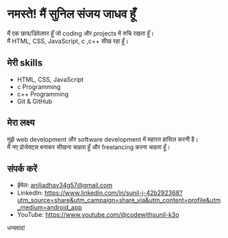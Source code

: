 # नमस्ते! मैं सुनिल  संजय जाधव हूँ

मैं एक छात्र/डिवेलपर हूँ जो coding और projects में रुचि रखता हूँ।  
मैं HTML, CSS, JavaScript, c ,c++  सीख रहा हूँ।  

## मेरी skills  
- HTML, CSS, JavaScript  
-  c Programming  
- c++ Programming
- Git & GitHub

## मेरा लक्ष्य  
मुझे web development और software development में महारत हासिल करनी है।  
मैं नए प्रोजेक्ट्स बनाकर सीखना चाहता हूँ और freelancing करना चाहता हूँ।

## संपर्क करें  
- ईमेल: aniljadhav34g57@gmail.com
- LinkedIn:  https://www.linkedin.com/in/sunil-j-42b292368?utm_source=share&utm_campaign=share_via&utm_content=profile&utm_medium=android_app
- YouTube: https://www.youtube.com/@codewithsunil-k3o

धन्यवाद!
